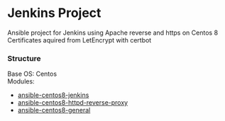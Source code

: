# Jenkins Project
Ansible project for Jenkins using Apache reverse and https on Centos 8
Certificates aquired from LetEncrypt with certbot

### Structure  
Base OS: Centos  
Modules:
* [ansible-centos8-jenkins](https://github.com/laconic75/ansible-centos8-jenkins)
* [ansible-centos8-httpd-reverse-proxy](https://github.com/laconic75/ansible-centos8-httpd-reverse-proxy)
* [ansible-centos8-general](https://github.com/laconic75/ansible-centos8-general)
